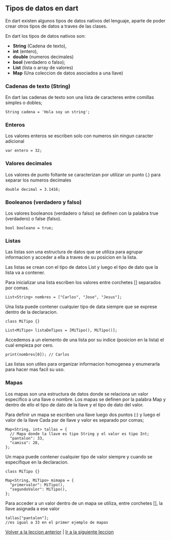 ## Tipos de datos en dart

En dart existen algunos tipos de datos nativos del lenguaje, aparte de poder crear otros tipos de datos a traves de las clases.

En dart los tipos de datos nativos son:

- __String__ (Cadena de texto),
- __int__ (entero),
- __double__ (numeros decimales)
- __bool__ (verdadero o falso);
- __List__ (lista o array de valores)
- __Map__ (Una coleccion de datos asociados a una llave)


### Cadenas de texto (String)
En dart las cadenas de texto son una lista de caracteres entre comillas simples o dobles;

```
String cadena = 'Hola soy un string';
```

### Enteros

Los valores enteros se escriben solo con numeros sin ningun caracter adicional

```
var entero = 32;
```

### Valores decimales

Los valores de punto foltante se caracterizan por utilizar un punto (.) para separar los numeros decimales

```
double decimal = 3.1416;
```

### Booleanos (verdadero y falso)
Los valores booleanos (verdadero o falso) se definen con la palabra true (verdadero) o false (falso).

```
bool booleano = true;
```
### Listas 
Las listas son una estructura de datos que se utiliza para agrupar informacion y acceder a ella a traves de su posicion en la lista.

Las listas se crean con el tipo de datos List y luego el tipo de dato que la lista va a contener.

Para inicializar una lista escriben los valores entre corchetes [] separados por comas.
```
List<String> nombres = ["Carlos", "Jose", "Jesus"];
```
Una lista puede contener cualquier tipo de data siempre que se exprese dentro de la declaracion.
```
class MiTipo {}

List<MiTipo> listaDeTipos = [MiTipo(), MiTipo()];
```

Accedemos a un elemento de una lista por su indice (posicion en la lista) el cual empieza por cero.

```
print(nombres[0]); // Carlos
```
Las listas son utiles para organizar informacion homogenea y enumerarla para hacer mas facil su uso.

### Mapas

Los mapas son una estructura de datos donde se relaciona un valor especifico a una llave o nombre. Los mapas se definen por la palabra Map y dentro de ello el tipo de dato de la llave y el tipo de dato del valor. 

Para definir un mapa se escriben una llave luego dos puntos (:) y luego el valor de la llave
 Cada par de llave y valor es separado por comas;
```
Map<String, int> tallas = {
  // Mapa donde la llave es tipo String y el valor es tipo Int;
  "pantalon": 33,
  "camisa": 28,
};
```
Un mapa puede contener cualquier tipo de valor siempre y cuando se especifique en la declaracion.

```
class MiTipo {}

Map<String, MiTipo> mimapa = {
  "primervalor": MiTipo(),
  "segundoValor": MiTipo(),
};
```

Para acceder a un valor dentro de un mapa se utiliza, entre corchetes [], la llave asignada a ese valor

```
tallas["pantalon"]; 
//es igual a 33 en el primer ejemplo de mapas
```

[Volver a la leccion anterior](./02_variables.md)  | [Ir a la siguiente leccion](./conditions.md) 


